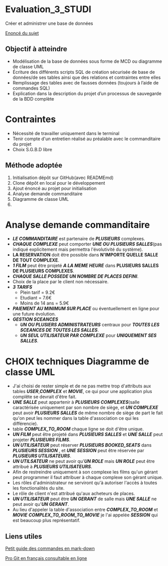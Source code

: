 # Evaluation_3_STUDI
Créer et administrer une base de données

[Enoncé du sujet](https://github.com/eboulme62980/Evaluation_3_STUDI/blob/analyse/Evaluation-5_Creer-et-administrer-une-base-de-donnees.docx%20(1).pdf)

## Objectif à atteindre
* Modélisation de la base de données sous forme de MCD ou diagramme de classe UML
* Écriture des différents scripts SQL de création sécurisée de base de données/de ses tables ainsi que des relations et contraintes entre elles
* Remplissage des tables avec de fausses données (toujours à l’aide de commandes SQL)
* Explication dans la description du projet d’un processus de sauvegarde de la BDD complète

# Contraintes
* Nécessité de travailler uniquement dans le terminal
* Tenir compte d'un entretien réalisé au préalable avec le commanditaire du projet
* Choix S.G.B.D libre

## Méthode adoptée
1. Initialisation dépôt sur GitHub(avec READMEmd)
2. Clone dépôt en local pour le développement
3. Ajout énoncé au projet pour initialisation
4. Analyse demande commanditaire
5. Diagramme de classe UML
6.

# Analyse demande commanditaire
* ***LE COMMANDITAIRE*** est partenaire de ***PLUSIEURS*** complexes.
* ***CHAQUE COMPLEXE*** peut comporter ***UNE OU PLUSIEURS SALLES***(pas indiqué explicitement mais permettra l'évolutivité du système).
* **LA RESERVATION** doit être possible dans **N'IMPORTE QUELLE SALLE DE TOUT COMPLEXE**.
* ***1 FILM*** peut être projeté ***A LA MEME HEURE*** dans **PLUSIEURS SALLES DE PLUSIEURS COMPLEXES**.
* ***CHAQUE SALLE POSSEDE UN NOMBRE DE PLACES DEFINI***.
* Choix de la place par le client non nécessaire.
* ***3 TARIFS***
    * Plein tarif = 9.2€
    * Etudiant = 7.6€
    * Moins de 14 ans = 5.9€
* ***PAIEMENT AU MINIMUM SUR PLACE*** ou éventuellement en ligne pour une future évolution.
* ***GESTION SCEANCES***
    * ***UN OU PLUSIERS ADMINISTRATEURS*** centraux pour ***TOUTES LES SCEANCES DE TOUTES LES SALLES***.
    * ***UN SEUL UTILISATEUR PAR COMPLEXE*** pour ***UNIQUEMENT SES SALLES***.

# CHOIX techniques Diagramme de classe UML
* J'ai choisi de rester simple et de ne pas mettre trop d'attributs aux tables ***USER***,***COMPLEX*** et ***MOVIE***, ce qui pour une application plus complête se devrait d'être fait.
* ***UNE SALLE*** peut appartenir à ***PLUSIEURS COMPLEXES***(salle caractérisée uniquement par son nombre de siège, et ***UN COMPLEXE*** peut avoir ***PLUSIEURS SALLES*** de même nombre de siège de part le fait qu'on peut les nommer dans la table d'association ce qui les différencie).
* table ***COMPLEX_TO_ROOM*** chaque ligne se doit d'être unique.
* ***UN FILM*** peut être projeté dans ***PLUSIEURS SALLES*** et ***UNE SALLE*** peut projeter ***PLUSIEURS FILMS***.
* ***UN UTILISATEUR*** peut réserver ***PLUSIEURS BOOKED_SEATS*** dans  ***PLUSIEURS SESSION*** , et ***UNE SESSION*** peut être réservée par ***PLUSIEURS UTILISATEURS***.
* ***UN UTILSATEUR*** ne peut avoir qu'***UN ROLE*** mais ***UN ROLE*** peut être attribué à ***PLUSIEURS UTILISATEURS***.
* Afin de restreindre uniquement à son complexe les films qu'un gérant peut programmer il faut attribuer à chaque complexe son gérant unique.
* Les rôles d'administrateur ne serviront qu'à autoriser l'accès à toutes les fonctionalités du site.
* Le rôle de client n'est attribué qu'aux acheteurs de places.
* ***UN UTILISATEUR*** peut être ***UN GERANT*** de salle mais ***UNE SALLE*** ne peut avoir qu'***UN GERANT***.
* Au lieu d'appeler la table d'association entre ***COMPLEX_TO_ROOM*** et ***MOVIE*** ***COMPLEX_TO_ROOM_TO_MOVIE*** je l'ai appelée ***SESSION*** qui est beaucoup plus représentatif.


## Liens utiles
[Petit guide des commandes en mark-down](https://support.zendesk.com/hc/fr/articles/203691016-Formatage-de-texte-avec-Markdown)

[Pro Git en français consultable en ligne](https://git-scm.com/book/fr/v2)
